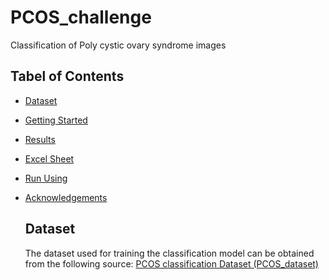 # PCOS_challenge
Classification of Poly cystic ovary syndrome images


## Tabel of Contents
- [Dataset](#dataset)
- [Getting Started](#gettingstarted)
- [Results](#results)
- [Excel Sheet](#excelsheet)
- [Run Using](#runusing)
- [Acknowledgements](#acknowledgements)

  ## Dataset
  The dataset used for training the classification model can be obtained from the following source:
  [PCOS classification Dataset (PCOS_dataset)](https://zenodo.org/records/10430727)
